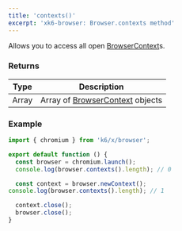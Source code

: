 ```yaml
---
title: 'contexts()'
excerpt: 'xk6-browser: Browser.contexts method'
---
```


Allows you to access all open [BrowserContext](/javascript-api/xk6-browser/browsercontext/)s.

### Returns

| Type  | Description                                                                    |
| ----- | ------------------------------------------------------------------------------ |
| Array | Array of [BrowserContext](/javascript-api/xk6-browser/browsercontext/) objects |


### Example

<!-- eslint-skip -->

```javascript
import { chromium } from 'k6/x/browser';

export default function () {
  const browser = chromium.launch();
  console.log(browser.contexts().length); // 0

  const context = browser.newContext();
console.log(browser.contexts().length); // 1

  context.close();
  browser.close();
}
```
